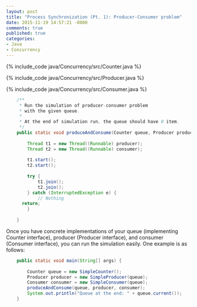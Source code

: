 ```yaml
---
layout: post
title: "Process Synchronization (Pt. 1): Producer-Consumer problem"
date: 2015-11-19 14:57:21 -0800
comments: true
published: true
categories: 
- Java
- Concurrency
---
```


{% include_code java/Concurrency/src/Counter.java %}

{% include_code java/Concurrency/src/Producer.java %}

{% include_code java/Concurrency/src/Consumer.java %}



``` java Producer-Consumer simulation (one producer, one consumer)
	/**
	 * Run the simulation of producer-consumer problem
	 * with the given queue.
	 * 
	 * At the end of simulation run, the queue should have 0 item.
	 */
	public static void produceAndConsume(Counter queue, Producer producer, Consumer consumer) {
		
		Thread t1 = new Thread((Runnable) producer);
		Thread t2 = new Thread((Runnable) consumer);
		
		t1.start();
		t2.start();
		
		try {
			t1.join();
			t2.join();
		} catch (InterruptedException e) {
			// Nothing
      return;
		}
		
	}
```
Once you have concrete implementations of your queue (implementing Counter interface), producer (Producer interface), and consumer (Consumer interface), you can run the simulation easily. One example is as follows:

``` java Run Producer-Consumer with concrete implementations
	public static void main(String[] args) {
		
		Counter queue = new SimpleCounter();
		Producer producer = new SimpleProducer(queue);
		Consumer consumer = new SimpleConsumer(queue);
		produceAndConsume(queue, producer, consumer);
		System.out.println("Queue at the end: " + queue.current());
	}
```

